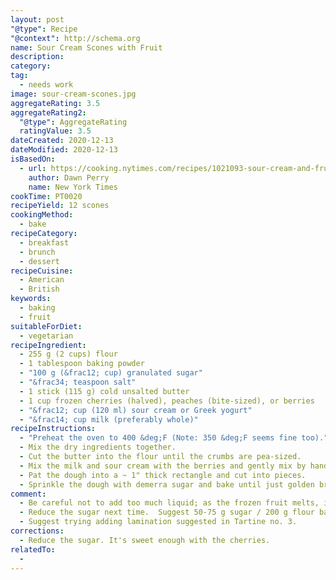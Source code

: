 ```yaml
---
layout: post
"@type": Recipe
"@context": http://schema.org
name: Sour Cream Scones with Fruit
description:
category:
tag:
  - needs work
image: sour-cream-scones.jpg
aggregateRating: 3.5
aggregateRating2:
  "@type": AggregateRating
  ratingValue: 3.5
dateCreated: 2020-12-13
dateModified: 2020-12-13
isBasedOn:
  - url: https://cooking.nytimes.com/recipes/1021093-sour-cream-and-fruit-scones
    author: Dawn Perry
    name: New York Times
cookTime: PT0020
recipeYield: 12 scones
cookingMethod:
  - bake
recipeCategory:
  - breakfast
  - brunch
  - dessert
recipeCuisine:
  - American
  - British
keywords:
  - baking
  - fruit
suitableForDiet:
  - vegetarian
recipeIngredient:
  - 255 g (2 cups) flour
  - 1 tablespoon baking powder
  - "100 g (&frac12; cup) granulated sugar"
  - "&frac34; teaspoon salt"
  - 1 stick (115 g) cold unsalted butter
  - 1 cup frozen cherries (halved), peaches (bite-sized), or berries
  - "&frac12; cup (120 ml) sour cream or Greek yogurt"
  - "&frac14; cup milk (preferably whole)"
recipeInstructions:
  - "Preheat the oven to 400 &deg;F (Note: 350 &deg;F seems fine too)."
  - Mix the dry ingredients together.
  - Cut the butter into the flour until the crumbs are pea-sized.
  - Mix the milk and sour cream with the berries and gently mix by hand until you have a shaggy dough.  Be careful not to overmix.  It may be necessary to add a bit more milk, but be careful not to add too much moisture, since the frozen fruit will give off liquid as it warms up.
  - Pat the dough into a ~ 1" thick rectangle and cut into pieces.
  - Sprinkle the dough with demerra sugar and bake until just golden brown around the edges.
comment:
  - Be careful not to add too much liquid; as the frozen fruit melts, it adds moisture, turning the dough sticky. The result is an unpleasant chew to the edges of the dough.
  - Reduce the sugar next time.  Suggest 50-75 g sugar / 200 g flour based on [Judy Rodgers Scones]() and [Tartine Buttermilk Scones]()
  - Suggest trying adding lamination suggested in Tartine no. 3.
corrections:
  - Reduce the sugar. It's sweet enough with the cherries.
relatedTo:
  -
---
```

